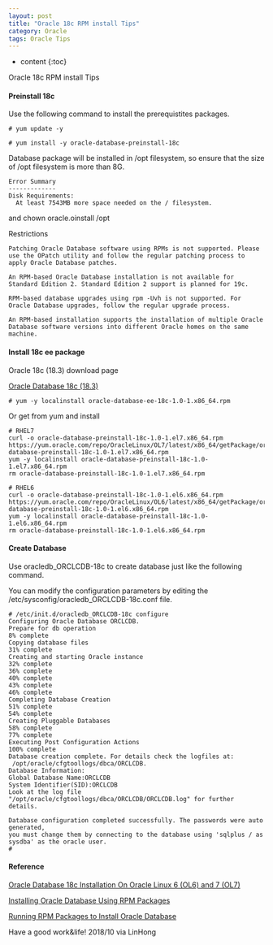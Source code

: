 ```yaml
---
layout: post
title: "Oracle 18c RPM install Tips"
category: Oracle
tags: Oracle Tips
---
```


* content
{:toc}


Oracle 18c RPM install Tips









#### Preinstall 18c

Use the following command to install the prerequistites packages.

	# yum update -y

	# yum install -y oracle-database-preinstall-18c

Database package will be installed in /opt filesystem, so ensure that the size of /opt filesystem is more than 8G.

	Error Summary
	-------------
	Disk Requirements:
	  At least 7543MB more space needed on the / filesystem.

and chown oracle.oinstall /opt 

Restrictions 

    Patching Oracle Database software using RPMs is not supported. Please use the OPatch utility and follow the regular patching process to apply Oracle Database patches.

    An RPM-based Oracle Database installation is not available for Standard Edition 2. Standard Edition 2 support is planned for 19c.

    RPM-based database upgrades using rpm -Uvh is not supported. For Oracle Database upgrades, follow the regular upgrade process.

    An RPM-based installation supports the installation of multiple Oracle Database software versions into different Oracle homes on the same machine.

#### Install 18c ee package

Oracle 18c (18.3) download page

[Oracle Database 18c (18.3)](https://www.oracle.com/technetwork/database/enterprise-edition/downloads/oracle18c-linux-180000-5022980.html)

	# yum -y localinstall oracle-database-ee-18c-1.0-1.x86_64.rpm

Or get from yum and install 
	
	# RHEL7
	curl -o oracle-database-preinstall-18c-1.0-1.el7.x86_64.rpm https://yum.oracle.com/repo/OracleLinux/OL7/latest/x86_64/getPackage/oracle-database-preinstall-18c-1.0-1.el7.x86_64.rpm
	yum -y localinstall oracle-database-preinstall-18c-1.0-1.el7.x86_64.rpm
	rm oracle-database-preinstall-18c-1.0-1.el7.x86_64.rpm

	# RHEL6
	curl -o oracle-database-preinstall-18c-1.0-1.el6.x86_64.rpm https://yum.oracle.com/repo/OracleLinux/OL6/latest/x86_64/getPackage/oracle-database-preinstall-18c-1.0-1.el6.x86_64.rpm
	yum -y localinstall oracle-database-preinstall-18c-1.0-1.el6.x86_64.rpm
	rm oracle-database-preinstall-18c-1.0-1.el6.x86_64.rpm	

#### Create Database

Use oracledb_ORCLCDB-18c to create database just like the following command.

You can modify the configuration parameters by editing the /etc/sysconfig/oracledb_ORCLCDB-18c.conf file. 

	# /etc/init.d/oracledb_ORCLCDB-18c configure
	Configuring Oracle Database ORCLCDB.
	Prepare for db operation
	8% complete
	Copying database files
	31% complete
	Creating and starting Oracle instance
	32% complete
	36% complete
	40% complete
	43% complete
	46% complete
	Completing Database Creation
	51% complete
	54% complete
	Creating Pluggable Databases
	58% complete
	77% complete
	Executing Post Configuration Actions
	100% complete
	Database creation complete. For details check the logfiles at:
	 /opt/oracle/cfgtoollogs/dbca/ORCLCDB.
	Database Information:
	Global Database Name:ORCLCDB
	System Identifier(SID):ORCLCDB
	Look at the log file "/opt/oracle/cfgtoollogs/dbca/ORCLCDB/ORCLCDB.log" for further details.
	 
	Database configuration completed successfully. The passwords were auto generated,
	you must change them by connecting to the database using 'sqlplus / as sysdba' as the oracle user.
	#
	
#### Reference
	
[Oracle Database 18c Installation On Oracle Linux 6 (OL6) and 7 (OL7)](https://oracle-base.com/articles/18c/oracle-db-18c-installation-on-oracle-linux-6-and-7)

[Installing Oracle Database Using RPM Packages](https://docs.oracle.com/en/database/oracle/oracle-database/18/ladbi/installing-oracle-database-using-rpm-packages.html#GUID-5AF74AC1-510E-4EB0-9BCA-B096C42C6A76)


[Running RPM Packages to Install Oracle Database](https://docs.oracle.com/en/database/oracle/oracle-database/18/ladbi/running-rpm-packages-to-install-oracle-database.html#GUID-BB7C11E3-D385-4A2F-9EAF-75F4F0AACF02)




Have a good work&life! 2018/10 via LinHong




